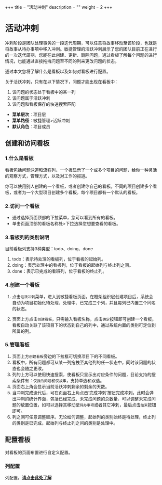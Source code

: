 ﻿+++
title = "活动冲刺"
description = ""
weight = 2
+++

# 活动冲刺
    
冲刺阶段是团队处理事务的一段迭代周期，可以任意将故事移动至该阶段，也就是将故事从待办事项中移入冲刺。敏捷管理的活跃冲刺展示了您的团队目前正在进行的一次迭代周期，您能在此创建、更新、删除问题，通过看板了解每个问题的进行情况，也能通过直接拖拽问题至不同的列来更改问题的状态。

通过本文您将了解什么是看板以及如何对看板进行配置。

关于活跃冲刺，只有在以下情况下，问题才能出现在看板中：

1. 该问题的状态处于看板中的某一列
2. 该问题属于活跃冲刺
3. 该问题和看板保存的快速搜索匹配

- **菜单层次**：项目层
- **菜单路径**：敏捷管理>活跃冲刺
- **默认角色**：项目成员


## 创建和访问看板
### 1.什么是看板

看板包括问题泳道和流程列，一个板显示了一个或多个项目的问题，给你一种灵活的观察方式，管理方式，以及对工作的报道。

你可以使用别人创建的一个看板，或者创建你自己的看板。不同的项目创建多个看板，或者为一个大型项目创建多个看板，每个项目都有一个默认的看板。

### 2.访问一个看板

- 通过选择页面顶部的下拉菜单，您可以看到所有的看板。
- 单击页面顶部的看板名称处>下拉选择您想要查看的看板。

### 3.看板列的类别说明

  目前看板列支持3种类型：todo、doing、done

1. todo：表示待处理的看板列，位于看板的起始列。
2. doing：表示处理中的看板列，位于看板的起始列与终止列之间。
3. done：表示已完成的看班列，位于看板的终止列。

### 4.创建一个看板

1. 点击`活跃冲刺`菜单，进入到敏捷看板页面。在框架组织层创建项目后，系统会自动为项目初始化待处理、处理中、已完成三个列，并且每列已内置三个同名的状态。 
 
2. 页面上方点击`创建看板`，只需输入看板名称，点击`确定`按钮即可创建一个看板。看板自动关联了该项目下的状态到自己的列中，通过系统内置的类别可定位到所属的列。

### 5.管理看板

1. 页面上方`创建看板`旁边的下拉框可切换项目下的不同看板。
2. 看板中，所有问题都可从某一列拖拽至其他列的任一状态中，同时该问题的状态也会随之更改。 
3. 列的上方可以使用快速搜索，使看板只显示出对应条件的问题，目前支持的搜索条件有：`仅我的问题`和`仅故事`，支持单选和双选。
4. 页面右上角会显示当前活跃冲刺剩余的剩余的天数。
5. 当冲刺完成迭代后，可在页面右上角点击‘完成冲刺’按钮完成冲刺。此时会弹出冲刺的统计界面，包括已经完成、未完成问题的总数量，可以调整未完成问题的放置位置，如可以选择其移动至`待办事项`或者其它冲刺，最后点击`结束`按钮即可。
6. 列之间可任意调整顺序。无论如何调整，起始列的类别始终是待处理，终止列的类别是已完成，起始列与终止列之间的类别是处理中。

## 配置看板

对看板的页面布置进行自定义配置。

### 列配置

列配置，[**请点击此处了解**](../sprint/liepeizhi)

